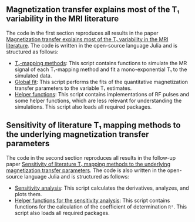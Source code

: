 ## Magnetization transfer explains most of the T₁ variability in the MRI literature

The code in the first section reproduces all results in the paper [Magnetization transfer explains most of the T₁ variability in the MRI literature](https://arxiv.org/pdf/2409.05318). The code is written in the open-source language Julia and is structured as follows:

- [T₁-mapping methods](@ref): This script contains functions to simulate the MR signal of each T₁-mapping method and fit a mono-exponential T₁ to the simulated data.
- [Global fit](@ref): This script performs the fits of the quantitative magnetization transfer parameters to the variable T₁ estimates.
- [Helper functions](@ref): This script contains implementations of RF pulses and some helper functions, which are less relevant for understanding the simulations. This script also loads all required packages.

## Sensitivity of literature T₁ mapping methods to the underlying magnetization transfer parameters

The code in the second section reproduces all results in the follow-up paper [Sensitivity of literature T₁ mapping methods to the underlying magnetization transfer parameters](https://arxiv.org/pdf/2509.13644). The code is also written in the open-source language Julia and is structured as follows:

- [Sensitivity analysis](@ref): This script calculates the derivatives, analyzes, and plots them.
- [Helper functions for the sensitivity analysis](@ref): This script contains functions for the calculation of the coefficient of determination `R²`. This script also loads all required packages.